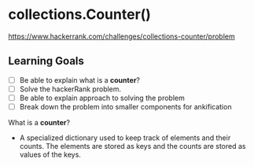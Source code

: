 # collections.Counter()

https://www.hackerrank.com/challenges/collections-counter/problem

## Learning Goals

- [ ] Be able to explain what is a **counter**? 
- [ ] Solve the hackerRank problem. 
- [ ] Be able to explain approach to solving the problem
- [ ] Break down the problem into smaller components for ankification 

What is a **counter**? 
- A specialized dictionary used to keep track of elements and their counts. The elements are stored as keys and the counts are stored as values of the keys. 